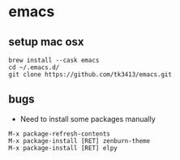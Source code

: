 # emacs

## setup mac osx
```
brew install --cask emacs
cd ~/.emacs.d/
git clone https://github.com/tk3413/emacs.git
```

## bugs

- Need to install some packages manually
```
M-x package-refresh-contents
M-x package-install [RET] zenburn-theme
M-x package-install [RET] elpy
```
